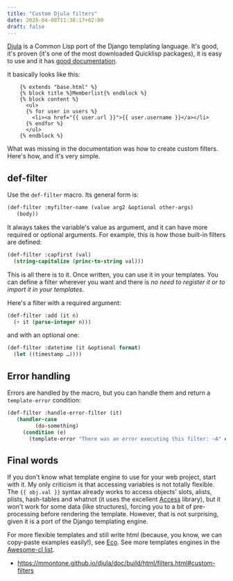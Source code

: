 ```yaml
---
title: "Custom Djula filters"
date: 2020-04-08T11:38:17+02:00
draft: false
---
```


[Djula](https://github.com/mmontone/djula/) is a Common Lisp port of
the Django templating language. It's good, it's proven (it's one of
the most downloaded Quicklisp packages), it is easy to use and it has [good
documentation](http://mmontone.github.io/djula/doc/build/html/index.html).

It basically looks like this:

```
    {% extends "base.html" %}
    {% block title %}Memberlist{% endblock %}
    {% block content %}
      <ul>
      {% for user in users %}
        <li><a href="{{ user.url }}">{{ user.username }}</a></li>
      {% endfor %}
      </ul>
    {% endblock %}
```

What was missing in the documentation was how to create custom
filters. Here's how, and it's very simple.

## def-filter

Use the `def-filter` macro. Its general form is:

```lisp
(def-filter :myfilter-name (value arg2 &optional other-args)
   (body))
```

It always takes the variable's value as argument, and it can have more
required or optional arguments. For example, this is how those
built-in filters are defined:

```lisp
(def-filter :capfirst (val)
  (string-capitalize (princ-to-string val)))
```

This is all there is to it. Once written, you can use it in your
templates. You can define a filter wherever you want and there is *no
need to register it or to import it in your templates*.

Here's a filter with a required argument:

```lisp
(def-filter :add (it n)
  (+ it (parse-integer n)))
```

and with an optional one:

```lisp
(def-filter :datetime (it &optional format)
  (let ((timestamp …))))
```

## Error handling

Errors are handled by the macro, but you can handle them and return a
`template-error` condition:

```lisp
(def-filter :handle-error-filter (it)
   (handler-case
         (do-something)
     (condition (e)
       (template-error "There was an error executing this filter: ~A" e))))
```

## Final words

If you don't know what template engine to use for your web project,
start with it. My only criticism is that accessing variables is not
totally flexible. The `{{ obj.val }}` syntax already works to access objects' slots, alists, plists, hash-tables and whatnot (it uses the excellent [Access](https://lisp-journey.gitlab.io/blog/generice-consistent-access-of-data-structures-dotted-path/) library), but it won't work for some data (like structures), forcing you to a bit of pre-processing before rendering the template. However, that is not surprising, given it is a port of the Django templating engine.

For more flexible templates and still write html (because, you know, we can copy-paste examples easily!), see [Eco](https://github.com/eudoxia0/eco). See more templates engines in the [Awesome-cl list](https://github.com/CodyReichert/awesome-cl#html-generators-and-templates).

- https://mmontone.github.io/djula/doc/build/html/filters.html#custom-filters
